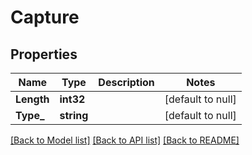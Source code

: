 # Capture

## Properties
Name | Type | Description | Notes
------------ | ------------- | ------------- | -------------
**Length** | **int32** |  | [default to null]
**Type_** | **string** |  | [default to null]

[[Back to Model list]](../README.md#documentation-for-models) [[Back to API list]](../README.md#documentation-for-api-endpoints) [[Back to README]](../README.md)


